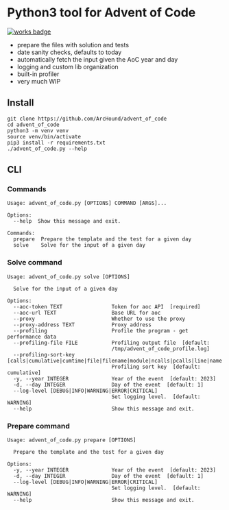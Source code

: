 Python3 tool for Advent of Code
===============================

[![works badge](https://cdn.jsdelivr.net/gh/nikku/works-on-my-machine@v0.2.0/badge.svg)](https://github.com/nikku/works-on-my-machine)

 - prepare the files with solution and tests
 - date sanity checks, defaults to today
 - automatically fetch the input given the AoC year and day
 - logging and custom lib organization
 - built-in profiler
 - very much WIP


Install
-------

    git clone https://github.com/ArcHound/advent_of_code
    cd advent_of_code
    python3 -m venv venv
    source venv/bin/activate
    pip3 install -r requirements.txt
    ./advent_of_code.py --help


CLI
---

### Commands

    Usage: advent_of_code.py [OPTIONS] COMMAND [ARGS]...
    
    Options:
      --help  Show this message and exit.
    
    Commands:
      prepare  Prepare the template and the test for a given day
      solve    Solve for the input of a given day
    

### Solve command

    Usage: advent_of_code.py solve [OPTIONS]
    
      Solve for the input of a given day
    
    Options:
      --aoc-token TEXT                Token for aoc API  [required]
      --aoc-url TEXT                  Base URL for aoc
      --proxy                         Whether to use the proxy
      --proxy-address TEXT            Proxy address
      --profiling                     Profile the program - get performance data
      --profiling-file FILE           Profiling output file  [default:
                                      /tmp/advent_of_code_profile.log]
      --profiling-sort-key [calls|cumulative|cumtime|file|filename|module|ncalls|pcalls|line|name|nfl|stdname|time|tottime]
                                      Profiling sort key  [default: cumulative]
      -y, --year INTEGER              Year of the event  [default: 2023]
      -d, --day INTEGER               Day of the event  [default: 1]
      --log-level [DEBUG|INFO|WARNING|ERROR|CRITICAL]
                                      Set logging level.  [default: WARNING]
      --help                          Show this message and exit.
    
### Prepare command

    Usage: advent_of_code.py prepare [OPTIONS]
    
      Prepare the template and the test for a given day
    
    Options:
      -y, --year INTEGER              Year of the event  [default: 2023]
      -d, --day INTEGER               Day of the event  [default: 1]
      --log-level [DEBUG|INFO|WARNING|ERROR|CRITICAL]
                                      Set logging level.  [default: WARNING]
      --help                          Show this message and exit.
    
